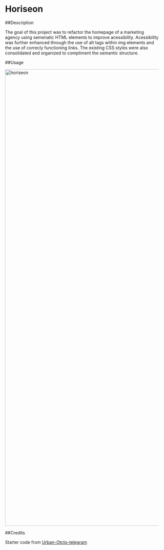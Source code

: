 # Horiseon


##Description <p>
The goal of this project was to refactor the homepage of a marketing agency using semenatic HTML elements to improve acessibility. Acessibility was further enhanced through the use of alt tags within img elements and the use of correcly functioning links. The existing CSS styles were also consolidated and organized to compliment the semantic structure.</p> 

##Usage<p>
<img width="1490" alt="horiseon" src="https://github.com/jewilli8/Horiseon/assets/35410042/9ee6c09e-056f-48d2-90e1-b21d3f52dd92"> </p>
##Credits <p>
Starter code from <a href="https://github.com/coding-boot-camp/urban-octo-telegram"> Urban-Otcto-telegram </a> </p>
